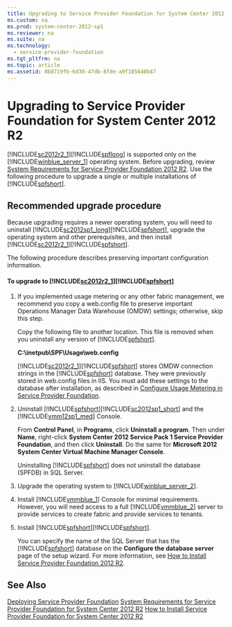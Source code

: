 ```yaml
---
title: Upgrading to Service Provider Foundation for System Center 2012 R2
ms.custom: na
ms.prod: system-center-2012-sp1
ms.reviewer: na
ms.suite: na
ms.technology: 
  - service-provider-foundation
ms.tgt_pltfrm: na
ms.topic: article
ms.assetid: 8b8719fb-6d30-47db-8fde-a9f185648b47
---
```

# Upgrading to Service Provider Foundation for System Center 2012 R2
[!INCLUDE[sc2012r2_1](./Token/sc2012r2_1_md.md)][!INCLUDE[spflong](./Token/spflong_md.md)] is supported only on the [!INCLUDE[winblue_server_1](./Token/winblue_server_1_md.md)] operating system. Before upgrading, review [System Requirements for Service Provider Foundation 2012 R2](http://go.microsoft.com/fwlink/p/?LinkId=310174). Use the following procedure to upgrade a single or multiple installations of [!INCLUDE[spfshort](./Token/spfshort_md.md)].

## Recommended upgrade procedure
Because upgrading requires a newer operating system, you will need to uninstall  [!INCLUDE[sc2012sp1_long](./Token/sc2012sp1_long_md.md)][!INCLUDE[spfshort](./Token/spfshort_md.md)], upgrade the operating system and other prerequisites, and then install [!INCLUDE[sc2012r2_1](./Token/sc2012r2_1_md.md)][!INCLUDE[spfshort](./Token/spfshort_md.md)].

The following procedure describes preserving important configuration information.

#### To upgrade to [!INCLUDE[sc2012r2_1](./Token/sc2012r2_1_md.md)][!INCLUDE[spfshort](./Token/spfshort_md.md)]

1.  If you implemented usage metering or any other fabric management, we recommend you copy a web.config file to preserve important Operations Manager Data Warehouse \(OMDW\) settings; otherwise, skip this step.

    Copy the following file to another location. This file is removed when you uninstall any version of [!INCLUDE[spfshort](./Token/spfshort_md.md)].

    **C:\\inetpub\\SPF\\Usage\\web.config**

    [!INCLUDE[sc2012r2_1](./Token/sc2012r2_1_md.md)][!INCLUDE[spfshort](./Token/spfshort_md.md)] stores OMDW connection strings in the  [!INCLUDE[spfshort](./Token/spfshort_md.md)] database. They were previously stored in web.config files in IIS. You must add these settings to the database after installation, as described in [Configure Usage Metering in Service Provider Foundation](./Configure-Usage-Metering-in-Service-Provider-Foundation.md).

2.  Uninstall [!INCLUDE[spfshort](./Token/spfshort_md.md)][!INCLUDE[sc2012sp1_short](./Token/sc2012sp1_short_md.md)] and the [!INCLUDE[vmm12sp1_med](./Token/vmm12sp1_med_md.md)] Console.

    From **Control Panel**, in **Programs**, click **Uninstall a program**. Then under **Name**, right\-click **System Center 2012 Service Pack 1 Service Provider Foundation**, and then click **Uninstall**. Do the same for **Microsoft 2012 System Center Virtual Machine Manager Console**.

    Uninstalling [!INCLUDE[spfshort](./Token/spfshort_md.md)] does not uninstall the database \(SPFDB\) in SQL Server.

3.  Upgrade the operating system to [!INCLUDE[winblue_server_2](./Token/winblue_server_2_md.md)].

4.  Install [!INCLUDE[vmmblue_1](./Token/vmmblue_1_md.md)] Console for minimal requirements. However, you will need access to a full [!INCLUDE[vmmblue_2](./Token/vmmblue_2_md.md)] server to provide services to create fabric and provide services to tenants.

5.  Install [!INCLUDE[spfshort](./Token/spfshort_md.md)][!INCLUDE[spfshort](./Token/spfshort_md.md)].

    You can specify the name of the SQL Server that has the [!INCLUDE[spfshort](./Token/spfshort_md.md)] database on the **Configure the database server** page of the setup wizard. For more information, see [How to Install Service Provider Foundation 2012 R2](http://go.microsoft.com/fwlink/p/?LinkId=310176).

## See Also
[Deploying Service Provider Foundation](./Deploying-Service-Provider-Foundation.md)
[System Requirements for Service Provider Foundation for System Center 2012 R2](assetId:///f7c87718-29bb-4fdd-8e2d-82c81936b346)
[How to Install Service Provider Foundation for System Center 2012 R2](./How-to-Install-Service-Provider-Foundation-for-System-Center-2012-R2.md)


